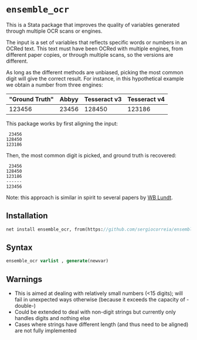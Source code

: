 # `ensemble_ocr` 

This is a Stata package that improves the quality of variables generated through multiple OCR scans or engines.

The input is a set of variables that reflects specific words or numbers in an OCRed text. This text must have been OCRed with multiple engines, from different paper copies, or through multiple scans, so the versions are different.

As long as the different methods are unbiased, picking the most common digit will give the correct result. For instance, in this hypothetical example we obtain a number from three engines:

| "Ground Truth" | Abbyy | Tesseract v3 | Tesseract v4 |
|----------------|-------|--------------|--------------|
| 123456         | 23456 | 128450       | 123186       |

This package works by first aligning the input:

```
 23456
128450
123186
```

Then, the most common digit is picked, and ground truth is recovered:


```
 23456
128450
123186
------
123456
```

Note: this approach is similar in spirit to several papers by [WB Lundt](https://scholar.google.com/citations?user=h5GKGxQAAAAJ).


## Installation

```stata
net install ensemble_ocr, from(https://github.com/sergiocorreia/ensemble_ocr/raw/master/)
```


## Syntax

```stata
ensemble_ocr varlist , generate(newvar)
```

## Warnings

- This is aimed at dealing with relatively small numbers (<15 digits); will fail in unexpected ways otherwise (because it exceeds the capacity of -double-)
- Could be extended to deal with non-digit strings but currently only handles digits and nothing else
- Cases where strings have different length (and thus need to be aligned) are not fully implemented
